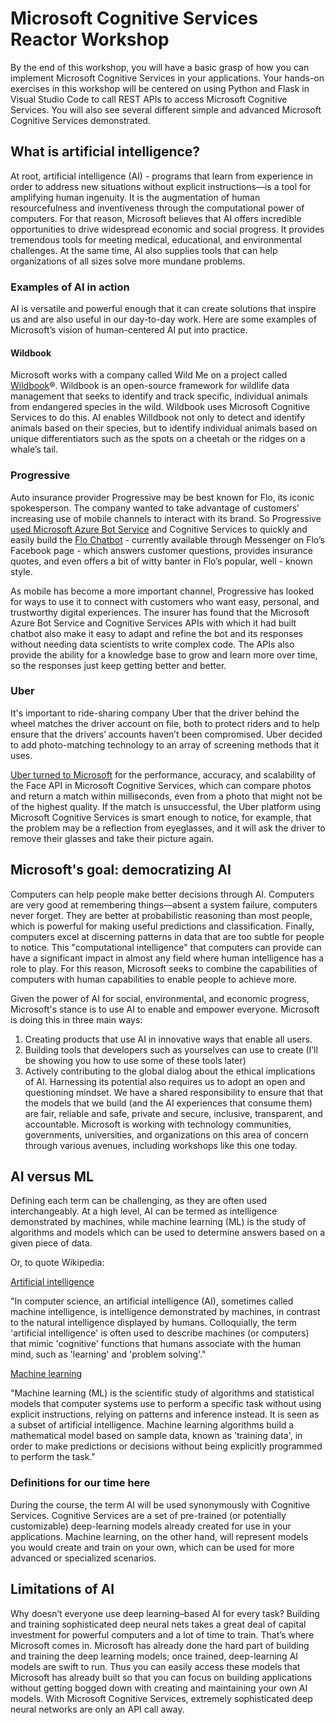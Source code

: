 # Microsoft Cognitive Services Reactor Workshop

By the end of this workshop, you will have a basic grasp of how you can implement Microsoft Cognitive Services in your applications. Your hands-on exercises in this workshop will be centered on using Python and Flask in Visual Studio Code to call REST APIs to access Microsoft Cognitive Services. You will also see several different simple and advanced Microsoft Cognitive Services demonstrated.

## What is artificial intelligence?

At root, artificial intelligence (AI) - programs that learn from experience in order to address new situations without explicit instructions—is a tool for amplifying human ingenuity. It is the augmentation of human resourcefulness and inventiveness through the computational power of computers. For that reason, Microsoft believes that AI offers incredible opportunities to drive widespread economic and social progress. It provides tremendous tools for meeting medical, educational, and environmental challenges. At the same time, AI also supplies tools that can help organizations of all sizes solve more mundane problems.

### Examples of AI in action

AI is versatile and powerful enough that it can create solutions that inspire us and are also useful in our day-to-day work. Here are some examples of Microsoft’s vision of human-centered AI put into practice.

#### Wildbook

Microsoft works with a company called Wild Me on a project called [Wildbook](http://www.wildbook.org/)®. Wildbook is an open-source framework for wildlife data management that seeks to identify and track specific, individual animals from endangered species in the wild. Wildbook uses Microsoft Cognitive Services to do this. AI enables Willdbook not only to detect and identify animals based on their species, but to identify individual animals based on unique differentiators such as the spots on a cheetah or the ridges on a whale’s tail.

### Progressive

Auto insurance provider Progressive may be best known for Flo, its iconic spokesperson. The company wanted to take advantage of customers’ increasing use of mobile channels to interact with its brand. So Progressive [used Microsoft Azure Bot Service](https://customers.microsoft.com/story/progressive-insurance-cognitive-services) and Cognitive Services to quickly and easily build the [Flo Chatbot](https://www.facebook.com/flofromprogressive/) - currently available through Messenger on Flo’s Facebook page - which answers customer questions, provides insurance quotes, and even offers a bit of witty banter in Flo’s popular, well - known style.

As mobile has become a more important channel, Progressive has looked for ways to use it to connect with customers who want easy, personal, and trustworthy digital experiences. The insurer has found that the Microsoft Azure Bot Service and Cognitive Services APIs with which it had built chatbot also make it easy to adapt and refine the bot and its responses without needing data scientists to write complex code. The APIs also provide the ability for a knowledge base to grow and learn more over time, so the responses just keep getting better and better.

### Uber

It's important to ride-sharing company Uber that the driver behind the wheel matches the driver account on file, both to protect riders and to help ensure that the drivers’ accounts haven’t been compromised. Uber decided to add photo-matching technology to an array of screening methods that it uses.

[Uber turned to Microsoft](https://customers.microsoft.com/story/731196-uber) for the performance, accuracy, and scalability of the Face API in Microsoft Cognitive Services, which can compare photos and return a match within milliseconds, even from a photo that might not be of the highest quality.
If the match is unsuccessful, the Uber platform using Microsoft Cognitive Services is smart enough to notice, for example, that the problem may be a reflection from eyeglasses, and it will ask the driver to remove their glasses and take their picture again.

## Microsoft's goal: democratizing AI

Computers can help people make better decisions through AI. Computers are very good at remembering things—absent a system failure, computers never forget. They are better at probabilistic reasoning than most people, which is powerful for making useful predictions and classification. Finally, computers excel at discerning patterns in data that are too subtle for people to notice. This "computational intelligence" that computers can provide can have a significant impact in almost any field where human intelligence has a role to play. For this reason, Microsoft seeks to combine the capabilities of computers with human capabilities to enable people to achieve more.

Given the power of AI for social, environmental, and economic progress, Microsoft's stance is to use AI to enable and empower everyone. Microsoft is doing this in three main ways:

1. Creating products that use AI in innovative ways that enable all users.
2. Building tools that developers such as yourselves can use to create (I’ll be showing you how to use some of these tools later)
3. Actively contributing to the global dialog about the ethical implications of AI. Harnessing its potential also requires us to adopt an open and questioning mindset. We have a shared responsibility to ensure that that the models that we build (and the AI experiences that consume them) are fair, reliable and safe, private and secure, inclusive, transparent, and accountable.
Microsoft is working with technology communities, governments, universities, and organizations on this area of concern through various avenues, including workshops like this one today.

## AI versus ML

Defining each term can be challenging, as they are often used interchangeably. At a high level, AI can be termed as intelligence demonstrated by machines, while machine learning (ML) is the study of algorithms and models which can be used to determine answers based on a given piece of data.

Or, to quote Wikipedia:

[Artificial intelligence](https://en.wikipedia.org/wiki/Artificial_intelligence)

"In computer science, an artificial intelligence (AI), sometimes called machine intelligence, is intelligence demonstrated by machines, in contrast to the natural intelligence displayed by humans. Colloquially, the term 'artificial intelligence' is often used to describe machines (or computers) that mimic 'cognitive' functions that humans associate with the human mind, such as 'learning' and 'problem solving'."

[Machine learning](https://en.wikipedia.org/wiki/Machine_learning)

"Machine learning (ML) is the scientific study of algorithms and statistical models that computer systems use to perform a specific task without using explicit instructions, relying on patterns and inference instead. It is seen as a subset of artificial intelligence. Machine learning algorithms build a mathematical model based on sample data, known as 'training data', in order to make predictions or decisions without being explicitly programmed to perform the task."

### Definitions for our time here

During the course, the term AI will be used synonymously with Cognitive Services. Cognitive Services are a set of pre-trained (or potentially customizable) deep-learning models already created for use in your applications. Machine learning, on the other hand, will represent models you would create and train on your own, which can be used for more advanced or specialized scenarios.

## Limitations of AI

Why doesn’t everyone use deep learning–based AI for every task? Building and training sophisticated deep neural nets takes a great deal of capital investment for powerful computers and a lot of time to train. That’s where Microsoft comes in. Microsoft has already done the hard part of building and training the deep learning models; once trained, deep-learning AI models are swift to run. Thus you can easily access these models that Microsoft has already built so that you can focus on building applications without getting bogged down with creating and maintaining your own AI models. With Microsoft Cognitive Services, extremely sophisticated deep neural networks are only an API call away.
